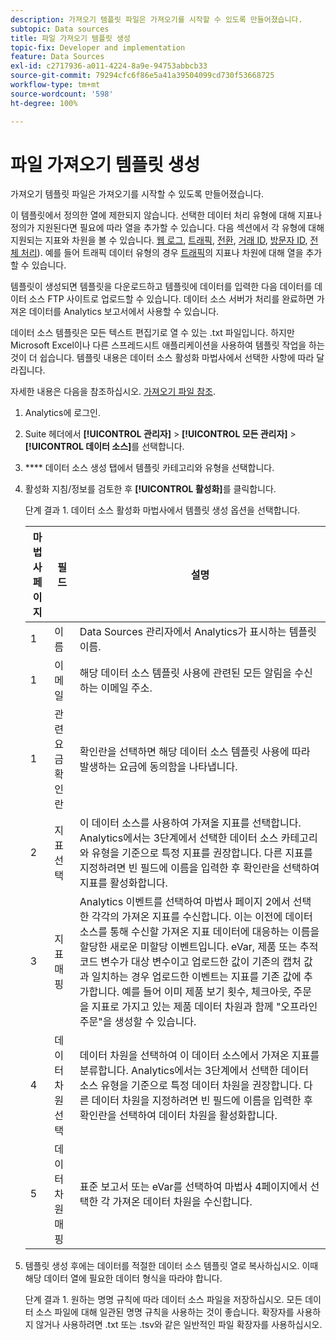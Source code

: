 ```yaml
---
description: 가져오기 템플릿 파일은 가져오기를 시작할 수 있도록 만들어졌습니다.
subtopic: Data sources
title: 파일 가져오기 템플릿 생성
topic-fix: Developer and implementation
feature: Data Sources
exl-id: c2717936-a011-4224-8a9e-94753abbcb33
source-git-commit: 79294cfc6f86e5a41a39504099cd730f53668725
workflow-type: tm+mt
source-wordcount: '598'
ht-degree: 100%

---
```


# 파일 가져오기 템플릿 생성

가져오기 템플릿 파일은 가져오기를 시작할 수 있도록 만들어졌습니다.

이 템플릿에서 정의한 열에 제한되지 않습니다. 선택한 데이터 처리 유형에 대해 지표나 정의가 지원된다면 필요에 따라 열을 추가할 수 있습니다. 다음 섹션에서 각 유형에 대해 지원되는 지표와 차원을 볼 수 있습니다. [웹 로그](/help/import/c-data-sources/c-datasrc-types/datasrc-web-log.md), [트래픽](/help/import/c-data-sources/c-datasrc-types/datasrc-traffic.md), [전환](/help/import/c-data-sources/c-datasrc-types/datasrc-conversion.md), [거래 ID](/help/import/c-data-sources/c-datasrc-types/datasrc-transactionid.md), [방문자 ID](/help/import/c-data-sources/c-datasrc-types/datasrc-visitorid.md), [전체 처리](/help/import/c-data-sources/c-datasrc-types/datasrc-full-processing.md)). 예를 들어 트래픽 데이터 유형의 경우 [트래픽](/help/import/c-data-sources/c-datasrc-types/datasrc-traffic.md)의 지표나 차원에 대해 열을 추가할 수 있습니다.

템플릿이 생성되면 템플릿을 다운로드하고 템플릿에 데이터를 입력한 다음 데이터를 데이터 소스 FTP 사이트로 업로드할 수 있습니다. 데이터 소스 서버가 처리를 완료하면 가져온 데이터를 Analytics 보고서에서 사용할 수 있습니다.

데이터 소스 템플릿은 모든 텍스트 편집기로 열 수 있는 .txt 파일입니다. 하지만 Microsoft Excel이나 다른 스프레드시트 애플리케이션을 사용하여 템플릿 작업을 하는 것이 더 쉽습니다. 템플릿 내용은 데이터 소스 활성화 마법사에서 선택한 사항에 따라 달라집니다.

자세한 내용은 다음을 참조하십시오. [가져오기 파일 참조](/help/import/c-data-sources/datasrc-template/datasrc-import-file-reference.md).

1. Analytics에 로그인.
1. Suite 헤더에서 **[!UICONTROL 관리자]** > **[!UICONTROL 모든 관리자]** > **[!UICONTROL 데이터 소스]**&#x200B;를 선택합니다.
1. **** 데이터 소스 생성 탭에서 템플릿 카테고리와 유형을 선택합니다.
1. 활성화 지침/정보를 검토한 후 **[!UICONTROL 활성화]**&#x200B;를 클릭합니다.

   단계 결과 1. 데이터 소스 활성화 마법사에서 템플릿 생성 옵션을 선택합니다.

   | 마법사 페이지 | 필드 | 설명 |
   |--- |--- |--- |
   | 1 | 이름 | Data Sources 관리자에서 Analytics가 표시하는 템플릿 이름. |
   | 1 | 이메일 | 해당 데이터 소스 템플릿 사용에 관련된 모든 알림을 수신하는 이메일 주소. |
   | 1 | 관련 요금 확인란 | 확인란을 선택하면 해당 데이터 소스 템플릿 사용에 따라 발생하는 요금에 동의함을 나타냅니다. |
   | 2 | 지표 선택 | 이 데이터 소스를 사용하여 가져올 지표를 선택합니다. Analytics에서는 3단계에서 선택한 데이터 소스 카테고리와 유형을 기준으로 특정 지표를 권장합니다.  다른 지표를 지정하려면 빈 필드에 이름을 입력한 후 확인란을 선택하여 지표를 활성화합니다. |
   | 3 | 지표 매핑 | Analytics 이벤트를 선택하여 마법사 페이지 2에서 선택한 각각의 가져온 지표를 수신합니다.  이는 이전에 데이터 소스를 통해 수신할 가져온 지표 데이터에 대응하는 이름을 할당한 새로운 미할당 이벤트입니다.  eVar, 제품 또는 추적 코드 변수가 대상 변수이고 업로드한 값이 기존의 캡처 값과 일치하는 경우 업로드한 이벤트는 지표를 기존 값에 추가합니다. 예를 들어 이미 제품 보기 횟수, 체크아웃, 주문을 지표로 가지고 있는 제품 데이터 차원과 함께 &quot;오프라인 주문&quot;을 생성할 수 있습니다. |
   | 4 | 데이터 차원 선택 | 데이터 차원을 선택하여 이 데이터 소스에서 가져온 지표를 분류합니다. Analytics에서는 3단계에서 선택한 데이터 소스 유형을 기준으로 특정 데이터 차원을 권장합니다. 다른 데이터 차원을 지정하려면 빈 필드에 이름을 입력한 후 확인란을 선택하여 데이터 차원을 활성화합니다. |
   | 5 | 데이터 차원 매핑 | 표준 보고서 또는 eVar를 선택하여 마법사 4페이지에서 선택한 각 가져온 데이터 차원을 수신합니다. |

1. 템플릿 생성 후에는 데이터를 적절한 데이터 소스 템플릿 열로 복사하십시오. 이때 해당 데이터 열에 필요한 데이터 형식을 따라야 합니다.

   단계 결과 1. 원하는 명명 규칙에 따라 데이터 소스 파일을 저장하십시오. 모든 데이터 소스 파일에 대해 일관된 명명 규칙을 사용하는 것이 좋습니다. 확장자를 사용하지 않거나 사용하려면 .txt 또는 .tsv와 같은 일반적인 파일 확장자를 사용하십시오.
